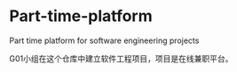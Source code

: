 # Part-time-platform
Part time platform for software engineering projects

G01小组在这个仓库中建立软件工程项目，项目是在线兼职平台。
